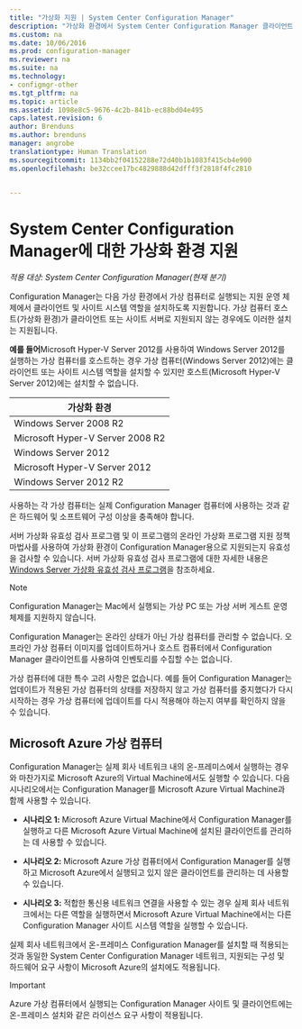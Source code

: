 ```yaml
---
title: "가상화 지원 | System Center Configuration Manager"
description: "가상화 환경에서 System Center Configuration Manager 클라이언트 및 사이트 시스템 역할을 설치하기 위한 요구 사항을 가져옵니다."
ms.custom: na
ms.date: 10/06/2016
ms.prod: configuration-manager
ms.reviewer: na
ms.suite: na
ms.technology:
- configmgr-other
ms.tgt_pltfrm: na
ms.topic: article
ms.assetid: 1098e8c5-9676-4c2b-841b-ec88bd04e495
caps.latest.revision: 6
author: Brenduns
ms.author: brenduns
manager: angrobe
translationtype: Human Translation
ms.sourcegitcommit: 1134bb2f04152288e72d40b1b1083f415cb4e900
ms.openlocfilehash: be32ccee17bc4829888d42dfff3f2818f4fc2810


---
```

# <a name="support-for-virtualization-environments-for-system-center-configuration-manager"></a>System Center Configuration Manager에 대한 가상화 환경 지원

*적용 대상: System Center Configuration Manager(현재 분기)*

Configuration Manager는 다음 가상 환경에서 가상 컴퓨터로 실행되는 지원 운영 체제에서 클라이언트 및 사이트 시스템 역할을 설치하도록 지원합니다. 가상 컴퓨터 호스트(가상화 환경)가 클라이언트 또는 사이트 서버로 지원되지 않는 경우에도 이러한 설치는 지원됩니다.  

 **예를 들어**Microsoft Hyper-V Server 2012를 사용하여 Windows Server 2012를 실행하는 가상 컴퓨터를 호스트하는 경우 가상 컴퓨터(Windows Server 2012)에는 클라이언트 또는 사이트 시스템 역할을 설치할 수 있지만 호스트(Microsoft Hyper-V Server 2012)에는 설치할 수 없습니다.  

|가상화 환경|  
|--------------------------------|  
|Windows Server 2008 R2|  
|Microsoft Hyper-V Server 2008 R2|  
|Windows Server 2012|  
|Microsoft Hyper-V Server 2012|  
|Windows Server 2012 R2|  

 사용하는 각 가상 컴퓨터는 실제 Configuration Manager 컴퓨터에 사용하는 것과 같은 하드웨어 및 소프트웨어 구성 이상을 충족해야 합니다.  

 서버 가상화 유효성 검사 프로그램 및 이 프로그램의 온라인 가상화 프로그램 지원 정책 마법사를 사용하여 가상화 환경이 Configuration Manager용으로 지원되는지 유효성을 검사할 수 있습니다. 서버 가상화 유효성 검사 프로그램에 대한 자세한 내용은 [Windows Server 가상화 유효성 검사 프로그램](https://www.windowsservercatalog.com/svvp.aspx)을 참조하세요.  

> [!NOTE]  
>  Configuration Manager는 Mac에서 실행되는 가상 PC 또는 가상 서버 게스트 운영 체제를 지원하지 않습니다.  

Configuration Manager는 온라인 상태가 아닌 가상 컴퓨터를 관리할 수 없습니다. 오프라인 가상 컴퓨터 이미지를 업데이트하거나 호스트 컴퓨터에서 Configuration Manager 클라이언트를 사용하여 인벤토리를 수집할 수는 없습니다.  

가상 컴퓨터에 대한 특수 고려 사항은 없습니다. 예를 들어 Configuration Manager는 업데이트가 적용된 가상 컴퓨터의 상태를 저장하지 않고 가상 컴퓨터를 중지했다가 다시 시작하는 경우 가상 컴퓨터에 업데이트를 다시 적용해야 하는지 여부를 확인하지 않을 수 있습니다.  

##  <a name="a-namebkmkazurea-microsoft-azure-virtual-machines"></a><a name="bkmk_Azure"></a> Microsoft Azure 가상 컴퓨터  
 Configuration Manager는 실제 회사 네트워크 내의 온-프레미스에서 실행하는 경우와 마찬가지로 Microsoft Azure의 Virtual Machine에서도 실행할 수 있습니다. 다음 시나리오에서는 Configuration Manager를 Microsoft Azure Virtual Machine과 함께 사용할 수 있습니다.  

-   **시나리오 1:** Microsoft Azure Virtual Machine에서 Configuration Manager를 실행하고 다른 Microsoft Azure Virtual Machine에 설치된 클라이언트를 관리하는 데 사용할 수 있습니다.  

-   **시나리오 2:** Microsoft Azure 가상 컴퓨터에서 Configuration Manager를 실행하고 Microsoft Azure에서 실행되고 있지 않은 클라이언트를 관리하는 데 사용할 수 있습니다.  

-   **시나리오 3:** 적합한 통신용 네트워크 연결을 사용할 수 있는 경우 실제 회사 네트워크에서는 다른 역할을 실행하면서 Microsoft Azure Virtual Machine에서는 다른 Configuration Manager 사이트 시스템 역할을 실행할 수 있습니다.  

실제 회사 네트워크에서 온-프레미스 Configuration Manager를 설치할 때 적용되는 것과 동일한 System Center Configuration Manager 네트워크, 지원되는 구성 및 하드웨어 요구 사항이 Microsoft Azure의 설치에도 적용됩니다.  

> [!IMPORTANT]  
>  Azure 가상 컴퓨터에서 실행되는 Configuration Manager 사이트 및 클라이언트에는 온-프레미스 설치와 같은 라이선스 요구 사항이 적용됩니다.  



<!--HONumber=Nov16_HO1-->


